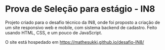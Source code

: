 # Prova de Seleção para estágio - IN8

Projeto criado para o desafio técnico da IN8, onde foi proposto a criação de um site responsivo web e mobile, com sistema backend de cadastro.
Feito usando HTML, CSS, e um pouco de JavaScript.

O site está hospedado em https://mathesukkj.github.io/desafio-IN8/
